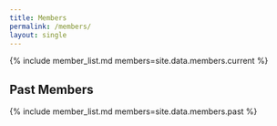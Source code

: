 ```yaml
---
title: Members
permalink: /members/
layout: single
---
```


{% include member_list.md members=site.data.members.current %}
<h2 style="clear:both;"> Past Members </h2>
{% include member_list.md members=site.data.members.past %}
